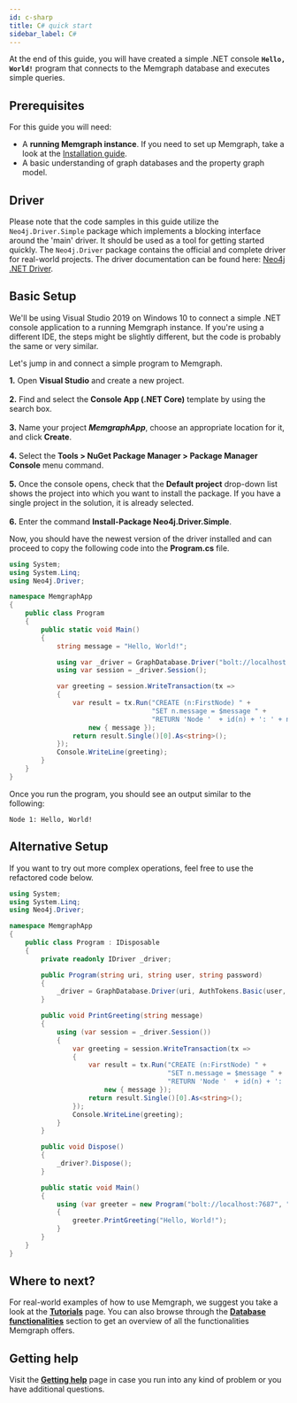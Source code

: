 ```yaml
---
id: c-sharp
title: C# quick start
sidebar_label: C#
---
```


At the end of this guide, you will have created a simple .NET console **`Hello, World!`** program that connects to the Memgraph database and executes simple queries.

## Prerequisites

For this guide you will need:
* A **running Memgraph instance**. If you need to set up Memgraph, take a look at the [Installation guide](/getting-started/installation.md).
* A basic understanding of graph databases and the property graph model.

## Driver

Please note that the code samples in this guide utilize the `Neo4j.Driver.Simple` package which implements a blocking interface around the 'main' driver. It should be used as a tool for getting started quickly. The `Neo4j.Driver` package contains the official and complete driver for real-world projects.
The driver documentation can be found here: [Neo4j .NET Driver](https://github.com/neo4j/neo4j-dotnet-driver).

## Basic Setup

We'll be using Visual Studio 2019 on Windows 10 to connect a simple .NET console application to a running Memgraph instance.
If you're using a different IDE, the steps might be slightly different, but the code is probably the same or very similar.<br />  

Let's jump in and connect a simple program to Memgraph.

**1.** Open **Visual Studio** and create a new project.<br />  
**2.** Find and select the **Console App (.NET Core)** template by using the search box.<br />  
**3.** Name your project ***MemgraphApp***, choose an appropriate location for it, and click **Create**.<br />  
**4.** Select the **Tools > NuGet Package Manager > Package Manager Console** menu command.<br />  
**5.** Once the console opens, check that the **Default project** drop-down list shows the project into which you want to install the package.
If you have a single project in the solution, it is already selected.<br />  
**6.** Enter the command **Install-Package Neo4j.Driver.Simple**.

Now, you should have the newest version of the driver installed and can proceed to copy the following code into the **Program.cs** file.

```c#
using System;
using System.Linq;
using Neo4j.Driver;

namespace MemgraphApp
{
    public class Program
    {
        public static void Main()
        {
            string message = "Hello, World!";

            using var _driver = GraphDatabase.Driver("bolt://localhost:7687", AuthTokens.None);
            using var session = _driver.Session();

            var greeting = session.WriteTransaction(tx =>
            {
                var result = tx.Run("CREATE (n:FirstNode) " +
                                    "SET n.message = $message " +
                                    "RETURN 'Node '  + id(n) + ': ' + n.message",
                    new { message });
                return result.Single()[0].As<string>();
            });
            Console.WriteLine(greeting);
        }
    }
}
```

Once you run the program, you should see an output similar to the following:

```
Node 1: Hello, World!
```

## Alternative Setup

If you want to try out more complex operations, feel free to use the refactored code below.

```c#
using System;
using System.Linq;
using Neo4j.Driver;

namespace MemgraphApp
{
    public class Program : IDisposable
    {
        private readonly IDriver _driver;

        public Program(string uri, string user, string password)
        {
            _driver = GraphDatabase.Driver(uri, AuthTokens.Basic(user, password));
        }

        public void PrintGreeting(string message)
        {
            using (var session = _driver.Session())
            {
                var greeting = session.WriteTransaction(tx =>
                {
                    var result = tx.Run("CREATE (n:FirstNode) " +
                                        "SET n.message = $message " +
                                        "RETURN 'Node '  + id(n) + ': ' + n.message",
                        new { message });
                    return result.Single()[0].As<string>();
                });
                Console.WriteLine(greeting);
            }
        }

        public void Dispose()
        {
            _driver?.Dispose();
        }

        public static void Main()
        {
            using (var greeter = new Program("bolt://localhost:7687", "", ""))
            {
                greeter.PrintGreeting("Hello, World!");
            }
        }
    }
}
```

## Where to next?

For real-world examples of how to use Memgraph, we suggest you take a look at the **[Tutorials](/tutorials/tutorials.md)** page. 
You can also browse through the **[Database functionalities](/database-functionalities/database-functionalities.md)** section to get an overview of all the functionalities Memgraph offers.

## Getting help

Visit the **[Getting help](/getting-help/getting-help.md)** page in case you run into any kind of problem or you have additional questions.
